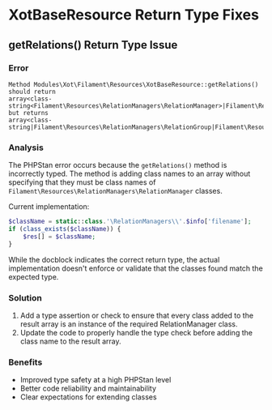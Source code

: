# XotBaseResource Return Type Fixes

## getRelations() Return Type Issue

### Error
```
Method Modules\Xot\Filament\Resources\XotBaseResource::getRelations()
should return
array<class-string<Filament\Resources\RelationManagers\RelationManager>|Filament\Resources\RelationManagers\RelationGroup|Filament\Resources\RelationManagers\RelationManagerConfiguration>
but returns
array<class-string|Filament\Resources\RelationManagers\RelationGroup|Filament\Resources\RelationManagers\RelationManagerConfiguration>.
```

### Analysis
The PHPStan error occurs because the `getRelations()` method is incorrectly typed. The method is adding class names to an array without specifying that they must be class names of `Filament\Resources\RelationManagers\RelationManager` classes.

Current implementation:
```php
$className = static::class.'\RelationManagers\\'.$info['filename'];
if (class_exists($className)) {
    $res[] = $className;
}
```

While the docblock indicates the correct return type, the actual implementation doesn't enforce or validate that the classes found match the expected type.

### Solution
1. Add a type assertion or check to ensure that every class added to the result array is an instance of the required RelationManager class.
2. Update the code to properly handle the type check before adding the class name to the result array.

### Benefits
- Improved type safety at a high PHPStan level
- Better code reliability and maintainability
- Clear expectations for extending classes
